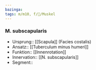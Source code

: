 ```yaml
---
bazinga: 
tags: m/m10, f/🦴/Muskel
---
```

### M. subscapularis
- Ursprung:: [[Scapula]] (Facies costalis)
- Ansatz:: [[Tuberculum minus humeri]]
- Funktion:: [[Innenrotation]]
- Innervation:: [[N. subscapularis]]
- Segment:: 
